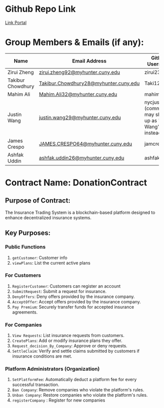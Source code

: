 # Github Repo Link

[Link Portal](https://github.com/zirui2333/Blockchain_Assignment_4)

# Group Members & Emails (if any):

| Name              | Email Address                         | GitHub Username |
| ----------------- | ------------------------------------- | --------------- |
| Zirui Zheng       | zirui.zheng92@myhunter.cuny.edu       | zirui2333       |
| Takibur Chowdhury | Takibur.Chowdhury28@myhunter.cuny.edu | Taki127         |
| Mahim Ali         | Mahim.Ali32@myhunter.cuny.edu         | mahimali937     |
| Justin Wang       | justin.wang29@myhunter.cuny.edu       | nycjustinw (commits may show up as "Justin Wang" instead)      |
| James Crespo      | JAMES.CRESPO64@myhunter.cuny.edu      | jamcre          |
| Ashfak Uddin      | ashfak.uddin26@myhunter.cuny.edu      | ashfaku         |

# Contract Name: DonationContract

## Purpose of Contract:

The Insurance Trading System is a blockchain-based platform designed to enhance decentralized insurance systems.

## Key Purposes:

### Public Functions

1. `getCustomer`: Customer info
2. `viewPlans`: List the current active plans

### For Customers

1. `RegisterCustomer`: Customers can register an account
2. `SubmitRequest`: Submit a request for insurance.
3. `DenyOffers`: Deny offers provided by the insurance company.
4. `AcceptOffer`: Accept offers provided by the insurance company.
5. `Pay Premium`: Securely transfer funds for accepted insurance agreements.

### For Companies

1. `View Requests`: List insurance requests from customers.
2. `CreatePlans`: Add or modify insurance plans they offer.
3. `Request_decision_By_Company`: Approve or deny requests.
4. `SettleClaim`: Verify and settle claims submitted by customers if insurance conditions are met.

### Platform Administrators (Organization)

1. `SetPlatformFee`: Automatically deduct a platform fee for every successful transaction.
2. `Ban Company`: Remove companies who violate the platform's rules.
3. `Unban Company`: Restore companies who violate the platform's rules.
4. `registerCompany` : Register for new companies
